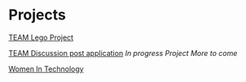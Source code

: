 # Projects
[TEAM Lego Project](https://github.com/rubyg-2/Projects/tree/main/TEAM%20Lego%20Project)

[TEAM Discussion post application](https://github.com/rubyg-2/Projects/tree/main/CSE%20360%20Discussion%20Post%20Team%20Project) *In progress Project More to come*

[Women In Technology](https://github.com/rubyg-2/Women-In-Tech/blob/main/script.js#L34)
